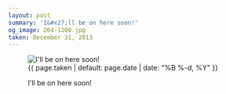 ```yaml
---
layout: post
summary: 'I&#x27;ll be on here soon!'
og_image: 264-1280.jpg
taken: December 31, 2013
---
```


<figure class="post">
<img alt="I'll be on here soon!" sizes="(min-width: 700px) 50vw, calc(100vw - 2rem)" src="{{ site.assets_url }}/264-640.jpg" srcset="{{ site.assets_url }}/264-1280.jpg 1280w, {{ site.assets_url }}/264-960.jpg 960w, {{ site.assets_url }}/264-640.jpg 640w, {{ site.assets_url }}/264-320.jpg 320w"/>
<figcaption>
<time>{{ page.taken | default: page.date | date: "%B %-d, %Y" }}</time>
<p>I'll be on here soon!</p>
</figcaption>
</figure>
